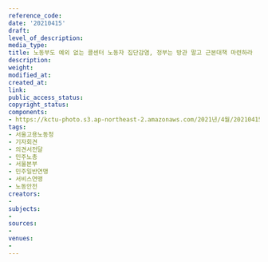 ```yaml
---
reference_code: 
date: '20210415'
draft: 
level_of_description: 
media_type: 
title: 노동부도 예외 없는 콜센터 노동자 집단감염, 정부는 방관 말고 근본대책 마련하라
description: 
weight: 
modified_at: 
created_at: 
link: 
public_access_status: 
copyright_status: 
components:
- https://kctu-photo.s3.ap-northeast-2.amazonaws.com/2021년/4월/20210415-노동부도+예외+없는+콜센터+노동자+집단감염,+정부는+방관+말고+근본대책+마련하라_서울고용노동청_기자회견_의견서전달_민주노총_서울본부_민주일반연맹_서비스연맹_노동안전/_5D46553.jpg
tags:
- 서울고용노동청
- 기자회견
- 의견서전달
- 민주노총
- 서울본부
- 민주일반연맹
- 서비스연맹
- 노동안전
creators:
- 
subjects:
- 
sources:
- 
venues:
- 
---
```


